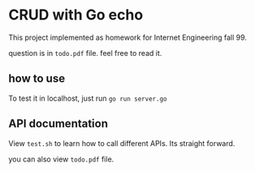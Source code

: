 # CRUD with Go echo

This project implemented as homework for Internet Engineering fall 99.

question is in `todo.pdf` file. feel free to read it.

## how to use

To test it in localhost, just run `go run server.go`

## API documentation

View `test.sh` to learn how to call different APIs. Its straight forward.

you can also view `todo.pdf` file.
